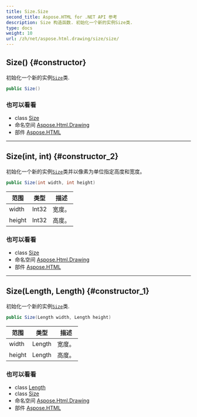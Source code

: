 ```yaml
---
title: Size.Size
second_title: Aspose.HTML for .NET API 参考
description: Size 构造函数. 初始化一个新的实例Size类.
type: docs
weight: 10
url: /zh/net/aspose.html.drawing/size/size/
---
```

## Size() {#constructor}

初始化一个新的实例[`Size`](../)类.

```csharp
public Size()
```

### 也可以看看

* class [Size](../)
* 命名空间 [Aspose.Html.Drawing](../../size/)
* 部件 [Aspose.HTML](../../../)

---

## Size(int, int) {#constructor_2}

初始化一个新的实例[`Size`](../)类并以像素为单位指定高度和宽度。

```csharp
public Size(int width, int height)
```

| 范围 | 类型 | 描述 |
| --- | --- | --- |
| width | Int32 | 宽度。 |
| height | Int32 | 高度。 |

### 也可以看看

* class [Size](../)
* 命名空间 [Aspose.Html.Drawing](../../size/)
* 部件 [Aspose.HTML](../../../)

---

## Size(Length, Length) {#constructor_1}

初始化一个新的实例[`Size`](../)类.

```csharp
public Size(Length width, Length height)
```

| 范围 | 类型 | 描述 |
| --- | --- | --- |
| width | Length | 宽度。 |
| height | Length | 高度。 |

### 也可以看看

* class [Length](../../length/)
* class [Size](../)
* 命名空间 [Aspose.Html.Drawing](../../size/)
* 部件 [Aspose.HTML](../../../)


